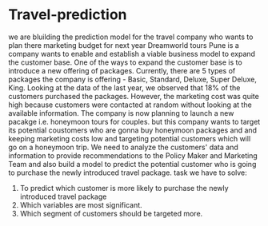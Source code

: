 # Travel-prediction
we are bluilding the prediction model for the travel company who wants to plan there marketing budget for next year 
Dreamworld tours Pune is a company wants to enable and establish a viable business model to expand the customer base. 
One of the ways to expand the customer base is to introduce a new offering of packages. Currently, there are 5 types 
of packages the company is offering - Basic, Standard, Deluxe, Super Deluxe, King. Looking at the data of the last year,
we observed that 18% of the customers purchased the packages. However, the marketing cost was quite high because customers
were contacted at random without looking at the available information. The company is now planning to launch a new pacakge 
i.e. honeymoon tours for couples. but this company wants to target its potential coustomers who are gonna buy honeymoon packages
and and keeping marketing costs low and targeting  potential customers which will go on a honeymoon trip.
We need to analyze the customers' data and information to provide recommendations to the Policy Maker and Marketing Team and also 
build a model to predict the potential customer who is going to purchase the newly introduced travel package.
task we have to solve:

1) To predict which customer is more likely to purchase the newly introduced travel package
2) Which variables are most significant.
3) Which segment of customers should be targeted more.
